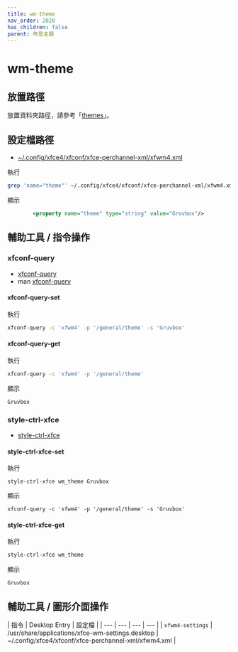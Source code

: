 ```yaml
---
title: wm-theme
nav_order: 2020
has_children: false
parent: 佈景主題
---
```



# wm-theme


## 放置路徑

放置資料夾路徑，請參考「[themes](https://samwhelp.github.io/note-about-ubuntu/read/subject/theme.html#themes)」。


## 設定檔路徑

* [~/.config/xfce4/xfconf/xfce-perchannel-xml/xfwm4.xml](https://github.com/samwhelp/note-about-ubuntu/blob/gh-pages/_demo/adjustment/de/xfce/config/xfce4/xfconf/xfce-perchannel-xml/xfwm4.xml#L59)

執行

``` sh
grep 'name="theme"' ~/.config/xfce4/xfconf/xfce-perchannel-xml/xfwm4.xml
```

顯示

``` xml
		<property name="theme" type="string" value="Gruvbox"/>
```

## 輔助工具 / 指令操作


### xfconf-query

* [xfconf-query](https://docs.xfce.org/xfce/xfconf/xfconf-query)
* man [xfconf-query](http://manpages.ubuntu.com/manpages/jammy/en/man1/xfconf-query.1.html)

#### xfconf-query-set

執行

``` sh
xfconf-query -c 'xfwm4' -p '/general/theme' -s 'Gruvbox'
```

#### xfconf-query-get

執行

``` sh
xfconf-query -c 'xfwm4' -p '/general/theme'
```

顯示

```
Gruvbox
```


### style-ctrl-xfce

* [style-ctrl-xfce](https://samwhelp.github.io/note-about-manjaro/read/project/style-xfce/style-ctrl-xfce.html)


#### style-ctrl-xfce-set

執行

```
style-ctrl-xfce wm_theme Gruvbox
```

顯示

```
xfconf-query -c 'xfwm4' -p '/general/theme' -s 'Gruvbox'
```


#### style-ctrl-xfce-get

執行

``` sh
style-ctrl-xfce wm_theme
```

顯示

```
Gruvbox
```


## 輔助工具 / 圖形介面操作

| 指令 | Desktop Entry | 設定檔 |
| --- | --- | --- | --- |
| `xfwm4-settings` | /usr/share/applications/xfce-wm-settings.desktop | ~/.config/xfce4/xfconf/xfce-perchannel-xml/xfwm4.xml |
